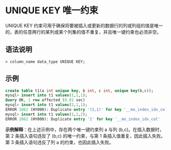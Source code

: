 # UNIQUE KEY 唯一约束

UNIQUE KEY 约束可用于确保将要被插入或更新的数据行的列或列组的值是唯一的，表的任意两行的某列或某个列集的值不重复，并且唯一键约束也必须非空。

## 语法说明

```
> column_name data_type UNIQUE KEY;
```

## 示例

```sql
create table t1(a int unique key, b int, c int, unique key(b,c));
mysql> insert into t1 values(1,1,1);
Query OK, 1 row affected (0.01 sec)
mysql> insert into t1 values(2,1,1);
ERROR 1062 (HY000): Duplicate entry '(1,1)' for key '__mo_index_idx_col'
mysql> insert into t1 values(1,1,2);
ERROR 1062 (HY000): Duplicate entry '1' for key '__mo_index_idx_col'
```

**示例解释**：在上述示例中，存在两个唯一键约束列 a 与列 (b,c)。在插入数据时，第 2 条插入语句违反了 (b,c) 的唯一约束，与第 1 条插入值重复，因此插入失败。第 3 条插入语句违反了列 a 的约束，也因此插入失败。
